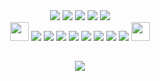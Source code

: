 <div align="center">
  <img src="https://capsule-render.vercel.app/api?type=waving&color=0:001C03,20:1e7020,50:19ff1d,70:1e7020,100:001C03&height=120&section=header"/>
    <img src="https://readme-typing-svg.herokuapp.com?color=18971B&vCenter=true&width=170&height=20&lines=Hi,+I'm+Livia!"/>
  <img src="https://komarev.com/ghpvc/?username=liviapires&color=brightgreen&&style=plastic"/>
  <a  href="https://www.linkedin.com/in/livia-pires-di-onofre/"><img src="https://img.shields.io/badge/-LinkedIn-0e76a8?style=plastic&color=brightgreen&logo=Linkedin&logoColor=white"/></a>
  <a href="https://www.instagram.com/liv_pires/"><img src="https://img.shields.io/badge/-Instagram-e4405f?style=plastic&color=brightgreen&logo=Instagram&logoColor=white"/></a>
</div>
    
<div align="center">
  <img height="30" src="https://emojis.slackmojis.com/emojis/images/1643515259/12807/meow_attentionreverse.png?1643515259"/>
  <img src="https://icongr.am/devicon/java-plain.svg?size=30&color=808080"/>
  <img src="https://icongr.am/devicon/git-plain.svg?size=30&color=808080"/>
  <img src="https://icongr.am/devicon/python-plain.svg?size=30&color=808080"/>
  <img src="https://icongr.am/devicon/html5-plain.svg?size=30&color=808080"/>
  <img src="https://icongr.am/devicon/css3-plain.svg?size=30&color=808080"/>
  <img src="https://icongr.am/devicon/javascript-plain.svg?size=30&color=808080"/>
  <img src="https://icongr.am/devicon/php-plain.svg?size=30&color=808080"/>
  <img src="https://icongr.am/devicon/photoshop-plain.svg?size=30&color=808080"/>
  <img height="30" src="https://emojis.slackmojis.com/emojis/images/1643515023/10521/meow_code.gif?1643515023"/>
</div>
    
##
    
<div align="center">
  <img src="https://quotes-github-readme.vercel.app/api?type=horizontal&theme=dark"/>
</div>
